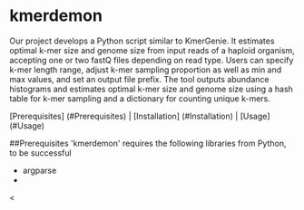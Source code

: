# kmerdemon

Our project develops a Python script similar to KmerGenie. It estimates optimal k-mer size and genome size from input reads of a haploid organism, accepting one or two fastQ files depending on read type. Users can specify k-mer length range, adjust k-mer sampling proportion as well as min and max values, and set an output file prefix. The tool outputs abundance histograms and estimates optimal k-mer size and genome size using a hash table for k-mer sampling and a dictionary for counting unique k-mers.

[Prerequisites] (#Prerequisites) | [Installation] (#Installation) | [Usage] (#Usage) 


<a name="prerequisites"></a>
##Prerequisites
'kmerdemon' requires the following libraries from Python, to be successful
  - argparse
  - 

<

